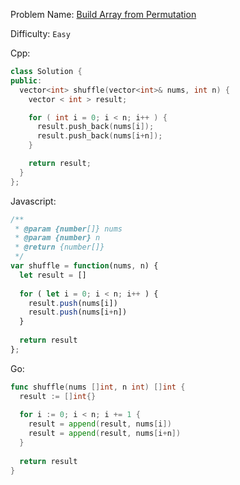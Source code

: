 Problem Name: [Build Array from Permutation](https://leetcode.com/problems/build-array-from-permutation/)

Difficulty: `Easy`

Cpp:

```cpp
class Solution {
public:
  vector<int> shuffle(vector<int>& nums, int n) {
    vector < int > result;

    for ( int i = 0; i < n; i++ ) {
      result.push_back(nums[i]);
      result.push_back(nums[i+n]);
    }

    return result;
  }
};
```

Javascript:

```js
/**
 * @param {number[]} nums
 * @param {number} n
 * @return {number[]}
 */
var shuffle = function(nums, n) {
  let result = []
    
  for ( let i = 0; i < n; i++ ) {
    result.push(nums[i])
    result.push(nums[i+n])
  }
    
  return result
};
```

Go:

```go
func shuffle(nums []int, n int) []int {
  result := []int{}
    
  for i := 0; i < n; i += 1 {
    result = append(result, nums[i])
    result = append(result, nums[i+n])
  }
    
  return result
}
```
